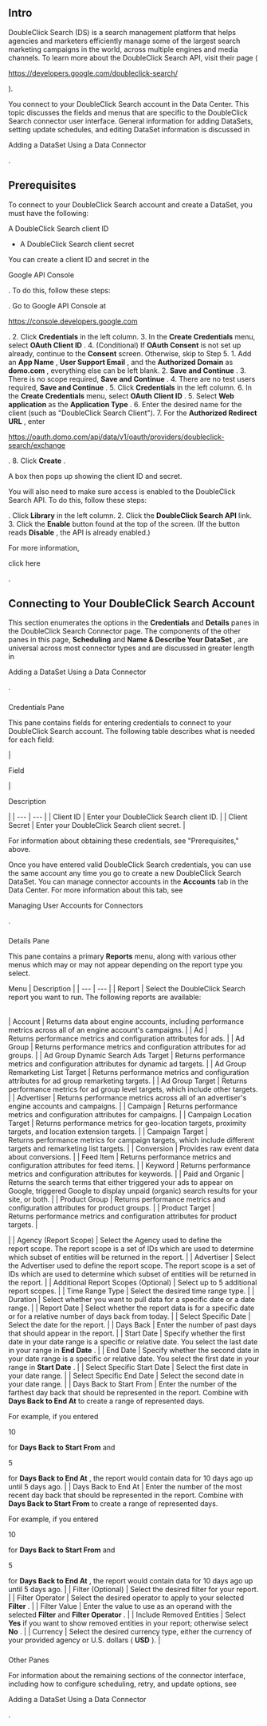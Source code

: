 

Intro
-------

DoubleClick Search (DS) is a search management platform that helps agencies and marketers efficiently manage some of the largest search marketing campaigns in the world, across multiple engines and media channels. To learn more about the DoubleClick Search API, visit their page (

https://developers.google.com/doubleclick-search/

).


 You connect to your DoubleClick Search account in the Data Center. This topic discusses the fields and menus that are specific to the DoubleClick Search connector user interface. General information for adding DataSets, setting update schedules, and editing DataSet information is discussed in

Adding a DataSet Using a Data Connector

.


 Prerequisites
---------------

To connect to your DoubleClick Search account and create a DataSet, you must have the following:

 A DoubleClick Search client ID
* A DoubleClick Search client secret

You can create a client ID and secret in the

Google API Console

. To do this, follow these steps:

. Go to Google API Console at

https://console.developers.google.com

.
2. Click
 **Credentials**
 in the left column.
3. In the
 **Create Credentials**
 menu, select
 **OAuth Client ID**
 .
4. (Conditional) If
 **OAuth Consent**
 is not set up already, continue to the
 **Consent**
 screen. Otherwise, skip to Step 5.
	1. Add an
	 **App Name**
	 ,
	 **User Support Email**
	 , and the
	 **Authorized Domain**
	 as
	 **domo.com**
	 , everything else can be left blank.
	2. **Save**
	**and Continue**
	 .
	3. There is no scope required,
	 **Save and Continue**
	 .
	4. There are no test users required,
	 **Save and Continue**
	 .
	5. Click
	 **Credentials**
	 in the left column.
	6. In the
	 **Create Credentials**
	 menu, select
	 **OAuth Client ID**
	 .
5. Select
 **Web application**
 as the
 **Application Type**
 .
6. Enter the desired name for the client (such as "DoubleClick Search Client").
7. For the
 **Authorized Redirect URL**
 , enter

https://oauth.domo.com/api/data/v1/oauth/providers/doubleclick-search/exchange

.
8. Click
 **Create**
 .


 A box then pops up showing the client ID and secret.

You will also need to make sure access is enabled to the DoubleClick Search API. To do this, follow these steps:

. Click
 **Library**
 in the left column.
2. Click the
 **DoubleClick Search API**
 link.
3. Click the
 **Enable**
 button found at the top of the screen. (If the button reads
 **Disable**
 , the API is already enabled.)

For more information,

click here

.


 Connecting to Your DoubleClick Search Account
-----------------------------------------------


 This section enumerates the options in the
 **Credentials**
 and
 **Details**
 panes in the DoubleClick Search Connector page. The components of the other panes in this page,
 **Scheduling**
 and
 **Name & Describe Your DataSet**
 , are universal across most connector types and are discussed in greater length in

Adding a DataSet Using a Data Connector

.


###

Credentials Pane


 This pane contains fields for entering credentials to connect to your DoubleClick Search account. The following table describes what is needed for each field:


|

Field

|

Description

|
| --- | --- |
|
 Client ID
  |
 Enter your DoubleClick Search client ID.
  |
|
 Client Secret
  |
 Enter your DoubleClick Search client secret.
  |

For information about obtaining these credentials, see "Prerequisites," above.

Once you have entered valid DoubleClick Search credentials, you can use the same account any time you go to create a new DoubleClick Search DataSet. You can manage connector accounts in the
 **Accounts**
 tab in the Data Center. For more information about this tab, see

Managing User Accounts for Connectors

.


###
 Details Pane

This pane contains a primary
 **Reports**
 menu, along with various other menus which may or may not appear depending on the report type you select.


 Menu
  |
 Description
  |
| --- | --- |
|
 Report
  |
 Select the DoubleClick Search report you want to run. The following reports are available:


|  |  |
| --- | --- |
|
 Account
  |
 Returns data about engine accounts, including performance metrics across all of an engine account's campaigns.
  |
|
 Ad
  |
 Returns performance metrics and configuration attributes for ads.
  |
|
 Ad Group
  |
 Returns performance metrics and configuration attributes for ad groups.
  |
|
 Ad Group Dynamic Search Ads Target
  |
 Returns performance metrics and configuration attributes for dynamic ad targets.
  |
|
 Ad Group Remarketing List Target
  |
 Returns performance metrics and configuration attributes for ad group remarketing targets.
  |
|
 Ad Group Target
  |
 Returns performance metrics for ad group level targets, which include other targets.
  |
|
 Advertiser
  |
 Returns performance metrics across all of an advertiser's engine accounts and campaigns.
  |
|
 Campaign
  |
 Returns performance metrics and configuration attributes for campaigns.
  |
|
 Campaign Location Target
  |
 Returns performance metrics for geo-location targets, proximity targets, and location extension targets.
  |
|
 Campaign Target
  |
 Returns performance metrics for campaign targets, which include different targets and remarketing list targets.
  |
|
 Conversion
  |
 Provides raw event data about conversions.
  |
|
 Feed Item
  |
 Returns performance metrics and configuration attributes for feed items.
  |
|
 Keyword
  |
 Returns performance metrics and configuration attributes for keywords.
  |
|
 Paid and Organic
  |
 Returns the search terms that either triggered your ads to appear on Google, triggered Google to display unpaid (organic) search results for your site, or both.
  |
|
 Product Group
  |
 Returns performance metrics and configuration attributes for product groups.
  |
|
 Product Target
  |
 Returns performance metrics and configuration attributes for product targets.
  |

|
|
 Agency (Report Scope)
  |
 Select the Agency used to define the report scope. The report scope is a set of IDs which are used to determine which subset of entities will be returned in the report.
  |
|
 Advertiser
  |
 Select the Advertiser used to define the report scope. The report scope is a set of IDs which are used to determine which subset of entities will be returned in the report.
  |
|
 Additional Report Scopes (Optional)
  |
 Select up to 5 additional report scopes.
  |
|
 Time Range Type
  |
 Select the desired time range type.
  |
|
 Duration
  |
 Select whether you want to pull data for a specific date or a date range.
  |
|
 Report Date
  |
 Select whether the report data is for a specific date or for a relative number of days back from today.
  |
|
 Select Specific Date
  |
 Select the date for the report.
  |
|
 Days Back
  |
 Enter the number of past days that should appear in the report.
  |
|
 Start Date
  |
 Specify whether the first date in your date range is a specific or relative date. You select the last date in your range in
 **End Date**
 .
  |
|
 End Date
  |
 Specify whether the second date in your date range is a specific or relative date. You select the first date in your range in
 **Start Date**
 .
  |
|
 Select Specific Start Date
  |
 Select the first date in your date range.
  |
|
 Select Specific End Date
  |
 Select the second date in your date range.
  |
|
 Days Back to Start From
  |
 Enter the number of the farthest day back that should be represented in the report. Combine with
 **Days Back to End At**
 to create a range of represented days.


 For example, if you entered

10

for
 **Days Back to Start From**
 and

5

for
 **Days Back to End At**
 , the report would contain data for 10 days ago up until 5 days ago.
  |
|
 Days Back to End At
  |
 Enter the number of the most recent day back that should be represented in the report. Combine with
 **Days Back to Start From**
 to create a range of represented days.


 For example, if you entered

10

for
 **Days Back to Start From**
 and

5

for
 **Days Back to End At**
 , the report would contain data for 10 days ago up until 5 days ago.
  |
|
 Filter (Optional)
  |
 Select the desired filter for your report.
  |
|
 Filter Operator
  |
 Select the desired operator to apply to your selected
 **Filter**
 .
  |
|
 Filter Value
  |
 Enter the value to use as an operand with the selected
 **Filter**
 and
 **Filter Operator**
 .
  |
|
 Include Removed Entities
  |
 Select
 **Yes**
 if you want to show removed entities in your report; otherwise select
 **No**
 .
  |
|
 Currency
  |
 Select the desired currency type, either the currency of your provided agency or U.S. dollars (
 **USD**
 ).
  |


###
 Other Panes

For information about the remaining sections of the connector interface, including how to configure scheduling, retry, and update options, see

Adding a DataSet Using a Data Connector

.

